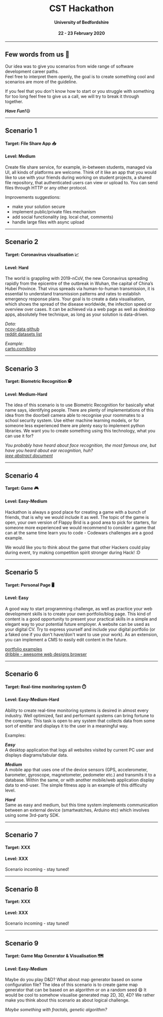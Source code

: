 <h1 align="center">CST Hackathon </h1>
<h4 align="center">University of Bedfordshire</h4>
<h4 align="center">22 - 23 February 2020</h4>

---

## Few words from us :mega:

Our idea was to give you scenarios from wide range of software development career paths.  
Feel free to interpret them openly, the goal is to create something cool and scenarios are more of the guideline.

If you feel that you don't know how to start or you struggle with something for too long feel free to give us a call, we will try to break it through together.

**_Have Fun!_**:smile:

---

## Scenario 1

#### Target: File Share App :inbox_tray:

#### Level: Medium

Create file share service, for example, in-between students, managed via UI, all kinds of platforms are welcome. Think of it like an app that you would like to use with your friends during working on student projects, a shared file repository, that authenticated users can view or upload to. You can send files through HTTP or any other protocol.

Improvements suggestions:

- make your solution secure
- implement public/private files mechanism
- add social functionality (eg. local chat, comments)
- handle large files with async upload

---

## Scenario 2

#### Target: Coronavirus visualisation :chart_with_upwards_trend:

#### Level: Hard

The world is grappling with 2019-nCoV, the new Coronavirus spreading rapidly from the epicentre of the outbreak in Wuhan, the capital of China’s Hubei Province. That virus spreads via human-to-human transmission, it is essential to understand transmission patterns and rates to establish emergency response plans. Your goal is to create a data visualisation, which shows the spread of the disease worldwide, the infection speed or overview over cases. It can be achieved via a web page as well as desktop apps, absolutely free technique, as long as your solution is data-driven.

_Data:_  
[ncov-data github](https://github.com/CryptoKass/ncov-data)  
[reddit datasets list](https://www.reddit.com/r/datasets/comments/exnzrd/coronavirus_datasets/)

_Example:_  
[carto.com/blog](https://carto.com/blog/visualizing-emergency-data-coronavirus/)

---

## Scenario 3

#### Target: Biometric Recognition :detective:

#### Level: Medium-Hard

The idea of this scenario is to use Biometric Recognition for basically what name says, identifying people. There are plenty of implementations of this idea from the doorbell camera able to recognise your roommates to a school security system. Use either machine learning models, or for someone less experienced there are plenty easy to implement python libraries. We want you to create something using this technology, what you can use it for?

_You probably have heard about face recognition, the most famous one, but have you heard about ear recognition, huh?  
[ieee abstract document](https://ieeexplore.ieee.org/abstract/document/4401941)_

---

## Scenario 4

#### Target: Game :video_game:

#### Level: Easy-Medium

Hackathon is always a good place for creating a game with a bunch of friends, that is why we would include it as well. The topic of the game is open, your own version of Flappy Brid is a good area to pick for starters, for someone more experienced we would recommend to consider a game that can at the same time learn you to code - Codewars challenges are a good example.

We would like you to think about the game that other Hackers could play during event, try making competition spirit stronger during Hack! :D

---

## Scenario 5

#### Target: Personal Page :desktop_computer:

#### Level: Easy

A good way to start programming challenge, as well as practice your web development skills is to create your own portfolio/blog page. This kind of content is a good opportunity to present your practical skills in a simple and elegant way to your potential future employer. A website can be used as your digital CV. Try to express yourself and include your digital portfolio (or a faked one if you don't have/don't want to use your work).
As an extension, you can implement a CMS to easily edit content in the future.

[portfolio examples](https://www.mockplus.com/blog/post/web-developer-portfolio)  
[dribble - awesome web designs browser](https://dribbble.com/search/portfolio%20website)

---

## Scenario 6

#### Target: Real-time monitoring system :stopwatch:

#### Level: Easy-Medium-Hard

Ability to create real-time monitoring systems is desired in almost every industry. Well optimized, fast and performant systems can bring fortune to the company. This task is open to any system that collects data from some sort of emitter and displays it to the user in a meaningful way.

Examples:

**_Easy_**  
A desktop application that logs all websites visited by current PC user and displays diagrams/tabular data.

**_Medium_**  
A mobile app that uses one of the device sensors (GPS, accelerometer, barometer, gyroscope, magnetometer, pedometer etc.) and transmits it to a database. Within the same, or with another mobile/web application display data to end-user. The simple fitness app is an example of this difficulty level.

**_Hard_**  
Same as easy and medium, but this time system implements communication between an external device (smartwatches, Arduino etc) which involves using some 3rd-party SDK.

---

## Scenario 7

#### Target: XXX

#### Level: XXX

Scenario incoming - stay tuned!

---

## Scenario 8

#### Target: XXX

#### Level: XXX

Scenario incoming - stay tuned!

---

## Scenario 9

#### Target: Game Map Generator & Visualisation :world_map:

#### Level: Easy-Medium

Maybe do you play D&D? What about map generator based on some configuration file? The idea of this scenario is to create game map generator that can be based on an algorithm or on a random seed :smile: It would be cool to somehow visualise generated map 2D, 3D, 4D? We rather make you think about this scenario as about logical challenge.

_Maybe something with fractals, genetic algorithm?_
